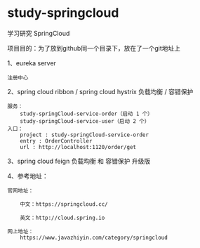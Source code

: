 # study-springcloud
学习研究 SpringCloud

项目目的：为了放到github同一个目录下，放在了一个git地址上

1、eureka server

    注册中心
    
2、spring cloud ribbon / spring cloud hystrix
    负载均衡 / 容错保护
    
    服务：
        study-springCloud-service-order（启动 1 个）
        study-springCloud-service-user（启动 2 个）
    入口：
        project : study-springCloud-service-order
        entry : OrderController
        url : http://localhost:1120/order/get
        
3、spring cloud feign
    负载均衡 和 容错保护 升级版
    

4、参考地址：

    官网地址：
    
        中文：https://springcloud.cc/        
       
        英文：http://cloud.spring.io
        
    网上地址：
        https://www.javazhiyin.com/category/springcloud    